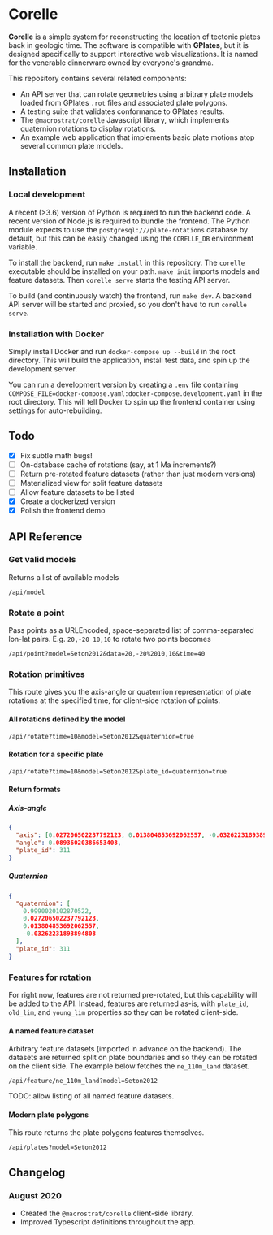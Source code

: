 # Corelle

**Corelle** is a simple system for reconstructing the location of tectonic
plates back in geologic time. The software is compatible with **GPlates**, but it
is designed specifically to support interactive web visualizations. It is named
for the venerable dinnerware owned by everyone's grandma.

This repository contains several related components:

- An API server that can rotate geometries using arbitrary plate models loaded
  from GPlates `.rot` files and associated plate polygons.
- A testing suite that validates conformance to GPlates results.
- The `@macrostrat/corelle` Javascript library, which implements quaternion rotations
  to display rotations.
- An example web application that implements basic plate motions atop
  several common plate models.

## Installation

### Local development

A recent (>3.6) version of Python is required to run the backend code. A recent
version of Node.js is required to bundle the frontend. The Python module expects
to use the `postgresql:///plate-rotations` database by default, but this can be
easily changed using the `CORELLE_DB` environment variable.

To install the backend, run `make install` in this repository. The `corelle`
executable should be installed on your path. `make init` imports models and
feature datasets. Then `corelle serve` starts the testing API server.

To build (and continuously watch) the frontend, run `make dev`.
A backend API server will be started and proxied, so you don't have to run
`corelle serve`.

### Installation with Docker

Simply install Docker and run `docker-compose up --build` in the root directory.
This will build the application, install test data, and spin up the development server.

You can run a development version by creating a `.env` file containing
`COMPOSE_FILE=docker-compose.yaml:docker-compose.development.yaml` in the root
directory. This will tell Docker to spin up the frontend container using settings
for auto-rebuilding.

## Todo

- [x] Fix subtle math bugs!
- [ ] On-database cache of rotations (say, at 1 Ma increments?)
- [ ] Return pre-rotated feature datasets (rather than just modern versions)
- [ ] Materialized view for split feature datasets
- [ ] Allow feature datasets to be listed
- [x] Create a dockerized version
- [x] Polish the frontend demo

## API Reference

### Get valid models

Returns a list of available models

```
/api/model
```

### Rotate a point

Pass points as a URLEncoded, space-separated list of comma-separated lon-lat pairs.
E.g. `20,-20 10,10` to rotate two points becomes

```
/api/point?model=Seton2012&data=20,-20%2010,10&time=40
```

### Rotation primitives

This route gives you the axis-angle or quaternion representation of plate rotations
at the specified time, for client-side rotation of points.

#### All rotations defined by the model

```
/api/rotate?time=10&model=Seton2012&quaternion=true
```

#### Rotation for a specific plate

```
/api/rotate?time=10&model=Seton2012&plate_id=quaternion=true
```

#### Return formats

##### Axis-angle

```json
{
  "axis": [0.027206502237792123, 0.013804853692062557, -0.03262231893894808],
  "angle": 0.08936020386653408,
  "plate_id": 311
}
```

##### Quaternion

```json
{
  "quaternion": [
    0.9990020102870522,
    0.027206502237792123,
    0.013804853692062557,
    -0.03262231893894808
  ],
  "plate_id": 311
}
```

### Features for rotation

For right now, features are not returned pre-rotated, but this capability will
be added to the API. Instead, features are returned as-is, with
`plate_id`, `old_lim`, and `young_lim` properties so they can be rotated client-side.

#### A named feature dataset

Arbitrary feature datasets (imported in advance on the backend).
The datasets are returned split on plate boundaries and so they can be
rotated on the client side.
The example below fetches the `ne_110m_land` dataset.

```
/api/feature/ne_110m_land?model=Seton2012
```

TODO: allow listing of all named feature datasets.

#### Modern plate polygons

This route returns the plate polygons features themselves.

```
/api/plates?model=Seton2012
```

## Changelog

### August 2020

- Created the `@macrostrat/corelle` client-side library.
- Improved Typescript definitions throughout the app.
